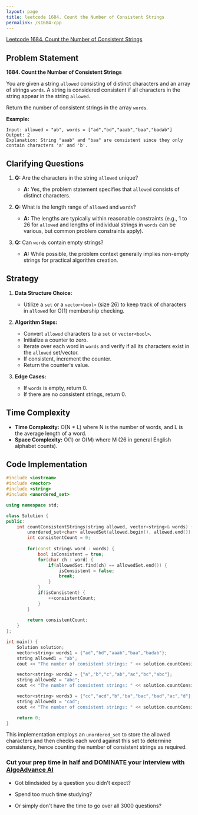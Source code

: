 ```yaml
---
layout: page
title: leetcode 1684. Count the Number of Consistent Strings
permalink: /s1684-cpp
---
```

[Leetcode 1684. Count the Number of Consistent Strings](https://algoadvance.github.io/algoadvance/l1684)
## Problem Statement
**1684. Count the Number of Consistent Strings**

You are given a string `allowed` consisting of distinct characters and an array of strings `words`. A string is considered consistent if all characters in the string appear in the string `allowed`.

Return the number of consistent strings in the array `words`.

**Example:**
```
Input: allowed = "ab", words = ["ad","bd","aaab","baa","badab"]
Output: 2
Explanation: String "aaab" and "baa" are consistent since they only contain characters 'a' and 'b'.
```

## Clarifying Questions
1. **Q:** Are the characters in the string `allowed` unique?
   - **A:** Yes, the problem statement specifies that `allowed` consists of distinct characters.
   
2. **Q:** What is the length range of `allowed` and `words`?
   - **A:** The lengths are typically within reasonable constraints (e.g., 1 to 26 for `allowed` and lengths of individual strings in `words` can be various, but common problem constraints apply).

3. **Q:** Can `words` contain empty strings?
   - **A:** While possible, the problem context generally implies non-empty strings for practical algorithm creation.

## Strategy
1. **Data Structure Choice:**
   - Utilize a `set` or a `vector<bool>` (size 26) to keep track of characters in `allowed` for O(1) membership checking.

2. **Algorithm Steps:**
   - Convert `allowed` characters to a `set` or `vector<bool>`.
   - Initialize a counter to zero.
   - Iterate over each word in `words` and verify if all its characters exist in the `allowed` set/vector.
   - If consistent, increment the counter.
   - Return the counter's value.

3. **Edge Cases:**
   - If `words` is empty, return 0.
   - If there are no consistent strings, return 0.
   
## Time Complexity
- **Time Complexity:** O(N * L) where N is the number of words, and L is the average length of a word.
- **Space Complexity:** O(1) or O(M) where M (26 in general English alphabet counts).

## Code Implementation
```cpp
#include <iostream>
#include <vector>
#include <string>
#include <unordered_set>

using namespace std;

class Solution {
public:
    int countConsistentStrings(string allowed, vector<string>& words) {
        unordered_set<char> allowedSet(allowed.begin(), allowed.end());
        int consistentCount = 0;
        
        for(const string& word : words) {
            bool isConsistent = true;
            for(char ch : word) {
                if(allowedSet.find(ch) == allowedSet.end()) {
                    isConsistent = false;
                    break;
                }
            }
            if(isConsistent) {
                ++consistentCount;
            }
        }
        
        return consistentCount;
    }
};

int main() {
    Solution solution;
    vector<string> words1 = {"ad","bd","aaab","baa","badab"};
    string allowed1 = "ab";
    cout << "The number of consistent strings: " << solution.countConsistentStrings(allowed1, words1) << endl;  // Output: 2

    vector<string> words2 = {"a","b","c","ab","ac","bc","abc"};
    string allowed2 = "abc";
    cout << "The number of consistent strings: " << solution.countConsistentStrings(allowed2, words2) << endl;  // Output: 7

    vector<string> words3 = {"cc","acd","b","ba","bac","bad","ac","d"};
    string allowed3 = "cad";
    cout << "The number of consistent strings: " << solution.countConsistentStrings(allowed3, words3) << endl;  // Output: 4

    return 0;
}
```

This implementation employs an `unordered_set` to store the allowed characters and then checks each word against this set to determine consistency, hence counting the number of consistent strings as required.


### Cut your prep time in half and DOMINATE your interview with [AlgoAdvance AI](https://algoAdvance.com)

- Got blindsided by a question you didn't expect?

- Spend too much time studying?

- Or simply don't have the time to go over all 3000 questions?

